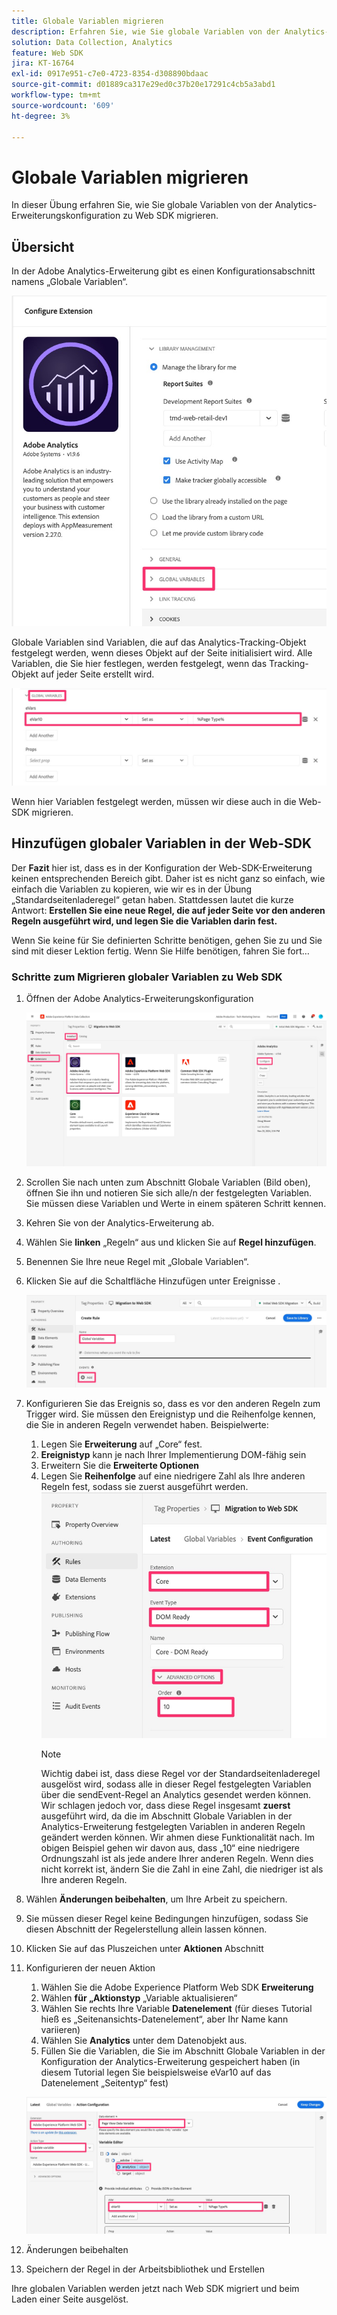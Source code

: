 ```yaml
---
title: Globale Variablen migrieren
description: Erfahren Sie, wie Sie globale Variablen von der Analytics-Erweiterungskonfiguration zu Web SDK migrieren
solution: Data Collection, Analytics
feature: Web SDK
jira: KT-16764
exl-id: 0917e951-c7e0-4723-8354-d308890bdaac
source-git-commit: d01889ca317e29ed0c37b20e17291c4cb5a3abd1
workflow-type: tm+mt
source-wordcount: '609'
ht-degree: 3%

---
```


# Globale Variablen migrieren

In dieser Übung erfahren Sie, wie Sie globale Variablen von der Analytics-Erweiterungskonfiguration zu Web SDK migrieren.

## Übersicht

In der Adobe Analytics-Erweiterung gibt es einen Konfigurationsabschnitt namens „Globale Variablen“.

![Globale Variablenbezeichnung](assets/analytics-global-variables-label.jpg)

Globale Variablen sind Variablen, die auf das Analytics-Tracking-Objekt festgelegt werden, wenn dieses Objekt auf der Seite initialisiert wird. Alle Variablen, die Sie hier festlegen, werden festgelegt, wenn das Tracking-Objekt auf jeder Seite erstellt wird.

![Globale Variablen festgelegt](assets/analytics-set-global-variables.jpg)

Wenn hier Variablen festgelegt werden, müssen wir diese auch in die Web-SDK migrieren.

## Hinzufügen globaler Variablen in der Web-SDK

Der **Fazit** hier ist, dass es in der Konfiguration der Web-SDK-Erweiterung keinen entsprechenden Bereich gibt. Daher ist es nicht ganz so einfach, wie einfach die Variablen zu kopieren, wie wir es in der Übung „Standardseitenladeregel“ getan haben.
Stattdessen lautet die kurze Antwort: **Erstellen Sie eine neue Regel, die auf jeder Seite vor den anderen Regeln ausgeführt wird, und legen Sie die Variablen darin fest.**

Wenn Sie keine für Sie definierten Schritte benötigen, gehen Sie zu und Sie sind mit dieser Lektion fertig. Wenn Sie Hilfe benötigen, fahren Sie fort…

### Schritte zum Migrieren globaler Variablen zu Web SDK

1. Öffnen der Adobe Analytics-Erweiterungskonfiguration

   ![AA-Erweiterungskonfiguration](assets/configure-analytics-extension.jpg)

1. Scrollen Sie nach unten zum Abschnitt Globale Variablen (Bild oben), öffnen Sie ihn und notieren Sie sich alle/n der festgelegten Variablen. Sie müssen diese Variablen und Werte in einem späteren Schritt kennen.
1. Kehren Sie von der Analytics-Erweiterung ab.
1. Wählen Sie **linken** „Regeln“ aus und klicken Sie auf **Regel hinzufügen**.
1. Benennen Sie Ihre neue Regel mit „Globale Variablen“.
1. Klicken Sie auf die Schaltfläche Hinzufügen unter Ereignisse .

   ![Globale Variablenregel 1](assets/global-variable-rule-1.jpg)

1. Konfigurieren Sie das Ereignis so, dass es vor den anderen Regeln zum Trigger wird. Sie müssen den Ereignistyp und die Reihenfolge kennen, die Sie in anderen Regeln verwendet haben. Beispielwerte:
   1. Legen Sie **Erweiterung** auf „Core“ fest.
   1. **Ereignistyp** kann je nach Ihrer Implementierung DOM-fähig sein
   1. Erweitern Sie die **Erweiterte Optionen**
   1. Legen Sie **Reihenfolge** auf eine niedrigere Zahl als Ihre anderen Regeln fest, sodass sie zuerst ausgeführt werden.
      ![Globales Variablenereignis konfigurieren](assets/configure-global-variable-event.jpg)
      >[!NOTE]
      >
      >Wichtig dabei ist, dass diese Regel vor der Standardseitenladeregel ausgelöst wird, sodass alle in dieser Regel festgelegten Variablen über die sendEvent-Regel an Analytics gesendet werden können. Wir schlagen jedoch vor, dass diese Regel insgesamt **zuerst** ausgeführt wird, da die im Abschnitt Globale Variablen in der Analytics-Erweiterung festgelegten Variablen in anderen Regeln geändert werden können. Wir ahmen diese Funktionalität nach. Im obigen Beispiel gehen wir davon aus, dass „10“ eine niedrigere Ordnungszahl ist als jede andere Ihrer anderen Regeln. Wenn dies nicht korrekt ist, ändern Sie die Zahl in eine Zahl, die niedriger ist als Ihre anderen Regeln.
1. Wählen **Änderungen beibehalten**, um Ihre Arbeit zu speichern.
1. Sie müssen dieser Regel keine Bedingungen hinzufügen, sodass Sie diesen Abschnitt der Regelerstellung allein lassen können.
1. Klicken Sie auf das Pluszeichen unter **Aktionen** Abschnitt
1. Konfigurieren der neuen Aktion
   1. Wählen Sie die Adobe Experience Platform Web SDK **Erweiterung**
   1. Wählen **für „Aktionstyp** „Variable aktualisieren“
   1. Wählen Sie rechts Ihre Variable **Datenelement** (für dieses Tutorial hieß es „Seitenansichts-Datenelement“, aber Ihr Name kann variieren)
   1. Wählen Sie **Analytics** unter dem Datenobjekt aus.
   1. Füllen Sie die Variablen, die Sie im Abschnitt Globale Variablen in der Konfiguration der Analytics-Erweiterung gespeichert haben (in diesem Tutorial legen Sie beispielsweise eVar10 auf das Datenelement „Seitentyp“ fest)

   ![websdk-global-variables-action](assets/websdk-global-variables-action.jpg)

1. Änderungen beibehalten
1. Speichern der Regel in der Arbeitsbibliothek und Erstellen

Ihre globalen Variablen werden jetzt nach Web SDK migriert und beim Laden einer Seite ausgelöst.
